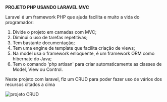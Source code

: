 **PROJETO PHP USANDO LARAVEL MVC**

Laravel é um framework PHP que ajuda facilita e muito a vida do programador:



1. Divide o projeto em camadas com MVC;
2. Diminui o uso de tarefas repetitivas;
3. Tem bastante documentação;
4. Tem uma engine de template que facilita criação de views;
5. Na model usa o framework enloquente, é um framework ORM como hibernate do Java;
6. Tem o comando 'php artisan' para criar automaticamente as classes de Model, View ou Control.

Neste projeto com laravel, fiz um CRUD para poder fazer uso de vários dos recursos citados a cima


![projeto CRUD](https://lh3.googleusercontent.com/fs3t_dSL2fiqIh2NubjFXYiUagHhA43nzfNsTlMUVykE4CnHiXZa3xVDbR6REWXTeb37KRXwUD58JdncLbAWA2D57Z-wgMo7tH0QKoq64pv1gZ-Kwv7EuhLNhjwQnXqCwjw1oKXbWA=w659-h404-no)


